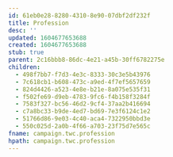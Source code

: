 ```yaml
---
id: 61eb0e28-8280-4310-8e90-07dbf2df232f
title: Profession
desc: ''
updated: 1604677653688
created: 1604677653688
stub: true
parent: 2c16bbb8-86dc-4e21-a45b-30ff6782275e
children:
  - 498f7bb7-f7d3-4e3c-8333-30c3e5b43976
  - 7c618cb1-b608-473c-a9ed-4f7ef5657659
  - 824d4426-a523-4e8e-b21e-8a075e535f31
  - f502fe69-d9eb-4783-9fc6-f4b158f3284f
  - 7583f327-bc56-46d2-9cf4-37aa2b416694
  - c7a8bc33-b9de-4ed7-bd69-7e3f6124c1e2
  - 51766d86-9e03-4c40-aca4-7322950bbd3e
  - 550c025d-2a0b-4f66-a703-23f75d7e565c
fname: campaign.twc.profession
hpath: campaign.twc.profession
---
```



